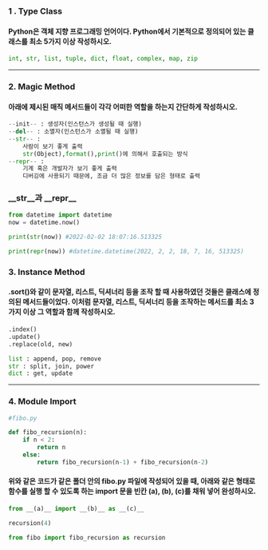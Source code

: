 ### 1 . Type Class

####  Python은 객체 지향 프로그래밍 언어이다. Python에서 기본적으로 정의되어 있는 클래스를 최소 5가지 이상 작성하시오.

``` python
int, str, list, tuple, dict, float, complex, map, zip
```



----

### 2. Magic Method 

#### 아래에 제시된 매직 메서드들이 각각 어떠한 역할을 하는지 간단하게 작성하시오.

``` python
--init-- : 생성자(인스턴스가 생성될 때 실행)
--del-- : 소멸자(인스턴스가 소멸될 때 실행)
--str-- : 
    사람이 보기 좋게 출력
    str(Object),format(),print()에 의해서 호출되는 방식
--repr-- : 
    기계 혹은 개발자가 보기 좋게 출력
    디버깅에 사용되기 때문에, 조금 더 많은 정보를 담은 형태로 출력
```

### \__str__과 \_\_repr\_\_

``` python
from datetime import datetime
now = datetime.now()

print(str(now)) #2022-02-02 18:07:16.513325

print(repr(now)) #datetime.datetime(2022, 2, 2, 18, 7, 16, 513325)
```





### 3. Instance Method

####  .sort()와 같이 문자열, 리스트, 딕셔너리 등을 조작 할 때 사용하였던 것들은 클래스에 정의된 메서드들이었다. 이처럼 문자열, 리스트, 딕셔너리 등을 조작하는 메서드를 최소 3가지 이상 그 역할과 함께 작성하시오.



``` python
.index()
.update()
.replace(old, new)

list : append, pop, remove
str : split, join, power
dict : get, update
```





----

### 4. Module Import



``` python
#fibo.py

def fibo_recursion(n):
    if n < 2:
        return n 
    else:
        return fibo_recursion(n-1) + fibo_recursion(n-2)
```



#### 위와 같은 코드가 같은 폴더 안의 fibo.py 파일에 작성되어 있을 때, 아래와 같은 형태로 함수를 실행 할 수 있도록 하는 import 문을 빈칸 (a), (b), (c)를 채워 넣어 완성하시오.



``` python
from __(a)__ import __(b)__ as __(c)__

recursion(4)
```

``` py
from fibo import fibo_recursion as recursion
```
